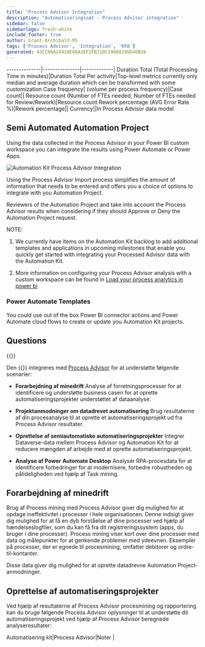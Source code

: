 ```yaml
---
title: "Process Advisor Integration"
description: "Automatiseringssæt - Process Advisor integration"
sidebar: false
sidebarlogo: fresh-white
include_footer: true
author: Grant-Archibald-MS
tags: ['Process Advisor', 'Integration', 'RPA']
generated: 43CC06A24918E86A3EF2FB210C196D0296D46B26
---
```

--------------|---------------|-------------|
Duration Total (Total Processing Time in minutes)|Duration Total Per activity|Top-level metrics currently only median and average duration which can be transformed with some customization
Case frequency| (volume per process frequency)|Case count||
Resource count (Number of FTEs needed, Number of FTEs needed for Review/Rework)|Resource count
Rework percentage (AVG Error Rate %)|Rework percentage||
Currency||In Process Advisor data model

## Semi Automated Automation Project

Using the data collected in the Process Advisor in your Power BI custom workspace you can integrate the results using Power Automate or Power Apps.

![Automation Kit Process Advisor Integration](/images/illustrations/process-advisor-integration.svg)

Using the Process Advisor Import process simplifies the amount of information that needs to be entered and offers you a choice of options to integrate with you Automation Project.

Reviewers of the Automation Project and take into account the Process Advisor results when considering if they should Approve or Deny the Automation Project request.

NOTE:

1. We currently have items on the Automation Kit backlog to add additional templates and applications in upcoming milestones that enable you quickly get started with integrating your Processed Advisor data with the Automation Kit.

2. More information on configuring your Process Advisor analysis with a custom workspace can be found in [Load your process analytics in power bi](https://learn.microsoft.com/power-automate/process-mining-pbi-workspace#load-your-process-analytics-in-power-bi)

### Power Automate Templates

You could use out of the box Power BI connector actions and Power Automate cloud flows to create or update you Automation Kit projects.

## Questions

{{<questions name="/content/en-us/backlog/process-advisor-integration.json" completed="Thank you for completing Process Advisor questions" showNavigationButtons=false >}}

Den {{<product-name>}} integreres med [Process Advisor](https://learn.microsoft.com/power-automate/process-advisor-overview) for at understøtte følgende scenarier:

- **Forarbejdning af minedrift** Analyse af forretningsprocesser for at identificere og understøtte business casen for at oprette automatiseringsprojekter understøttet af dataanalyse.

- **Projektanmodninger om datadrevet automatisering** Brug resultaterne af din procesanalyse til at oprette et automatiseringsprojekt ud fra Process Advisor resultater.

- **Oprettelse af semiautomatiske automatiseringsprojekter** Integrer Dataverse-data mellem Process Advisor og Automation Kit for at reducere mængden af arbejde med at oprette automatiseringsprojekt.

- **Analyse af Power Automate Desktop** Analysér RPA-procesdata for at identificere forbedringer for at modernisere, forbedre robustheden og pålideligheden ved hjælp af Task mining.

## Forarbejdning af minedrift

Brug af Process mining med Process Advisor giver dig mulighed for at opdage ineffektivitet i processer i hele organisationen. Denne indsigt giver dig mulighed for at få en dyb forståelse af dine processer ved hjælp af hændelseslogfiler, som du kan få fra dit registreringssystem (apps, du bruger i dine processer). Process mining viser kort over dine processer med data og målepunkter for at genkende problemer med ydeevnen. Eksempler på processer, der er egnede til procesmining, omfatter debitorer og ordre-til-kontanter.

Disse data giver dig mulighed for at oprette datadrevne Automation Project-anmodninger.

## Oprettelse af automatiseringsprojekter

Ved hjælp af resultaterne af Process Advisor procesmining og rapportering kan du bruge følgende Process Advisor oplysninger til at understøtte dit automatiseringsprojekt ved hjælp af Process Advisor beregnede analyseresultater:

Automatisering kit|Process Advisor|Noter        |
